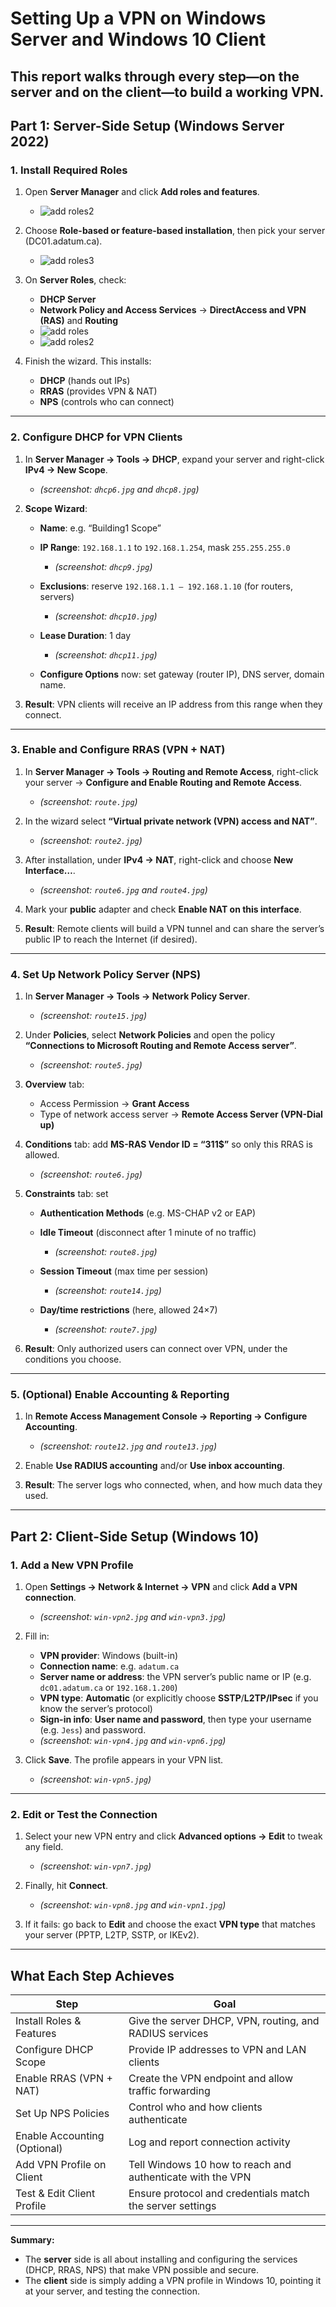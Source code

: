 
# Setting Up a VPN on Windows Server and Windows 10 Client

This report walks through every step—on the **server** and on the **client**—to build a working VPN.
---

## Part 1: Server-Side Setup (Windows Server 2022)

### 1. Install Required Roles

1. Open **Server Manager** and click **Add roles and features**.

   * ![add roles2](https://github.com/user-attachments/assets/3e768b66-10ba-4e1f-9c91-6bc763357633)


2. Choose **Role-based or feature-based installation**, then pick your server (DC01.adatum.ca).

   * ![add roles3](https://github.com/user-attachments/assets/cb7725d1-242f-4703-ab0a-6bc1df3f1672)

3. On **Server Roles**, check:

   * **DHCP Server**
   * **Network Policy and Access Services** → **DirectAccess and VPN (RAS)** and **Routing**
   * ![add roles](https://github.com/user-attachments/assets/127a1409-0956-404d-abab-f6cd8cb9b23a)
   * ![add roles2](https://github.com/user-attachments/assets/163b2089-f484-4f7b-82f7-12b768a37482)

4. Finish the wizard. This installs:

   * **DHCP** (hands out IPs)
   * **RRAS** (provides VPN & NAT)
   * **NPS** (controls who can connect)

---

### 2. Configure DHCP for VPN Clients

1. In **Server Manager → Tools → DHCP**, expand your server and right-click **IPv4 → New Scope**.

   * *(screenshot: `dhcp6.jpg` and `dhcp8.jpg`)*
2. **Scope Wizard**:

   * **Name**: e.g. “Building1 Scope”
   * **IP Range**: `192.168.1.1` to `192.168.1.254`, mask `255.255.255.0`

     * *(screenshot: `dhcp9.jpg`)*
   * **Exclusions**: reserve `192.168.1.1 – 192.168.1.10` (for routers, servers)

     * *(screenshot: `dhcp10.jpg`)*
   * **Lease Duration**: 1 day

     * *(screenshot: `dhcp11.jpg`)*
   * **Configure Options** now: set gateway (router IP), DNS server, domain name.
3. **Result**: VPN clients will receive an IP address from this range when they connect.

---

### 3. Enable and Configure RRAS (VPN + NAT)

1. In **Server Manager → Tools → Routing and Remote Access**, right-click your server → **Configure and Enable Routing and Remote Access**.

   * *(screenshot: `route.jpg`)*
2. In the wizard select **“Virtual private network (VPN) access and NAT”**.

   * *(screenshot: `route2.jpg`)*
3. After installation, under **IPv4 → NAT**, right-click and choose **New Interface…**.

   * *(screenshot: `route6.jpg` and `route4.jpg`)*
4. Mark your **public** adapter and check **Enable NAT on this interface**.
5. **Result**: Remote clients will build a VPN tunnel and can share the server’s public IP to reach the Internet (if desired).

---

### 4. Set Up Network Policy Server (NPS)

1. In **Server Manager → Tools → Network Policy Server**.

   * *(screenshot: `route15.jpg`)*
2. Under **Policies**, select **Network Policies** and open the policy **“Connections to Microsoft Routing and Remote Access server”**.

   * *(screenshot: `route5.jpg`)*
3. **Overview** tab:

   * Access Permission → **Grant Access**
   * Type of network access server → **Remote Access Server (VPN-Dial up)**
4. **Conditions** tab: add **MS-RAS Vendor ID = “311\$”** so only this RRAS is allowed.

   * *(screenshot: `route6.jpg`)*
5. **Constraints** tab: set

   * **Authentication Methods** (e.g. MS-CHAP v2 or EAP)
   * **Idle Timeout** (disconnect after 1 minute of no traffic)

     * *(screenshot: `route8.jpg`)*
   * **Session Timeout** (max time per session)

     * *(screenshot: `route14.jpg`)*
   * **Day/time restrictions** (here, allowed 24×7)

     * *(screenshot: `route7.jpg`)*
6. **Result**: Only authorized users can connect over VPN, under the conditions you choose.

---

### 5. (Optional) Enable Accounting & Reporting

1. In **Remote Access Management Console → Reporting → Configure Accounting**.

   * *(screenshot: `route12.jpg` and `route13.jpg`)*
2. Enable **Use RADIUS accounting** and/or **Use inbox accounting**.
3. **Result**: The server logs who connected, when, and how much data they used.

---

## Part 2: Client-Side Setup (Windows 10)

### 1. Add a New VPN Profile

1. Open **Settings → Network & Internet → VPN** and click **Add a VPN connection**.

   * *(screenshot: `win-vpn2.jpg` and `win-vpn3.jpg`)*
2. Fill in:

   * **VPN provider**: Windows (built-in)
   * **Connection name**: e.g. `adatum.ca`
   * **Server name or address**: the VPN server’s public name or IP (e.g. `dc01.adatum.ca` or `192.168.1.200`)
   * **VPN type**: **Automatic** (or explicitly choose **SSTP**/**L2TP/IPsec** if you know the server’s protocol)
   * **Sign-in info**: **User name and password**, then type your username (e.g. `Jess`) and password.
   * *(screenshot: `win-vpn4.jpg` and `win-vpn6.jpg`)*
3. Click **Save**. The profile appears in your VPN list.

   * *(screenshot: `win-vpn5.jpg`)*

---

### 2. Edit or Test the Connection

1. Select your new VPN entry and click **Advanced options → Edit** to tweak any field.

   * *(screenshot: `win-vpn7.jpg`)*
2. Finally, hit **Connect**.

   * *(screenshot: `win-vpn8.jpg` and `win-vpn1.jpg`)*
3. If it fails: go back to **Edit** and choose the exact **VPN type** that matches your server (PPTP, L2TP, SSTP, or IKEv2).

---

## What Each Step Achieves

| Step                         | Goal                                                       |
| ---------------------------- | ---------------------------------------------------------- |
| Install Roles & Features     | Give the server DHCP, VPN, routing, and RADIUS services    |
| Configure DHCP Scope         | Provide IP addresses to VPN and LAN clients                |
| Enable RRAS (VPN + NAT)      | Create the VPN endpoint and allow traffic forwarding       |
| Set Up NPS Policies          | Control who and how clients authenticate                   |
| Enable Accounting (Optional) | Log and report connection activity                         |
| Add VPN Profile on Client    | Tell Windows 10 how to reach and authenticate with the VPN |
| Test & Edit Client Profile   | Ensure protocol and credentials match the server settings  |

---

**Summary:**

* The **server** side is all about installing and configuring the services (DHCP, RRAS, NPS) that make VPN possible and secure.
* The **client** side is simply adding a VPN profile in Windows 10, pointing it at your server, and testing the connection.
